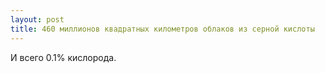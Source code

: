 ```yaml
---
layout: post
title: 460 миллионов квадратных километров облаков из серной кислоты
---
```


И всего 0.1% кислорода.

